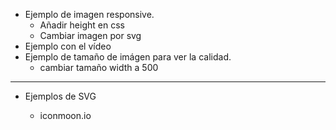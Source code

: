 - Ejemplo de imagen responsive.
  - Añadir height en css
  - Cambiar imagen por svg
- Ejemplo con el vídeo
- Ejemplo de tamaño de imágen para ver la calidad.
  - cambiar tamaño width a 500

---

- Ejemplos de SVG

  - iconmoon.io
